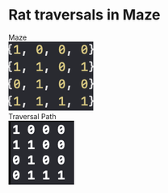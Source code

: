 # Rat traversals in Maze
Maze</br>
<img src="https://github.com/zxspring21/dataStructure/blob/master/AlgoDataStructurePrac/RatInMaze/RatInMaze/1.png"></br>
Traversal Path</br>
<img src="https://github.com/zxspring21/dataStructure/blob/master/AlgoDataStructurePrac/RatInMaze/RatInMaze/0.png"></br>
